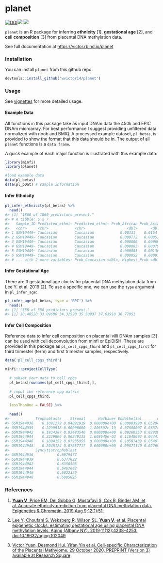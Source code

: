 
# planet

<!-- badges: start -->

[![DOI](https://zenodo.org/badge/157781369.svg)](https://zenodo.org/badge/latestdoi/157781369)[![](https://img.shields.io/badge/lifecycle-maturing-blue.svg)](https://www.tidyverse.org/lifecycle/#maturing)
[![](https://img.shields.io/github/last-commit/GuangchuangYu/badger.svg)](https://github.com/GuangchuangYu/badger/commits/master)
<!-- badges: end -->

`planet` is an R package for inferring **ethnicity** \[1\],
**gestational age** \[2\], and **cell composition** \[3\] from placental
DNA methylation data.

See full documentation at <https://victor.rbind.io/planet>

### Installation

You can install `planet` from this github repo:

``` r
devtools::install_github('wvictor14/planet')
```

### Usage

See [vignettes](https://victor.rbind.io/planet/articles) for more
detailed usage.

#### Example Data

All functions in this package take as input DNAm data the 450k and EPIC
DNAm microarray. For best performance I suggest providing unfiltered
data normalized with noob and BMIQ. A processed example dataset,
`pl_betas`, is provided to show the format that this data should be in.
The output of all `planet` functions is a `data.frame`.

A quick example of each major function is illustrated with this example
data:

``` r
library(minfi)
library(planet)

#load example data
data(pl_betas)
data(pl_pDat) # sample information
```

#### Infer Ethnicity

``` r
pl_infer_ethnicity(pl_betas) %>%
  head()
#> [1] "1860 of 1860 predictors present."
#> # A tibble: 6 x 7
#>   Sample_ID Predicted_ethni~ Predicted_ethni~ Prob_African Prob_Asian
#>   <chr>     <chr>            <chr>                   <dbl>      <dbl>
#> 1 GSM19449~ Caucasian        Caucasian            0.00331    0.0164  
#> 2 GSM19449~ Caucasian        Caucasian            0.000772   0.000514
#> 3 GSM19449~ Caucasian        Caucasian            0.000806   0.000699
#> 4 GSM19449~ Caucasian        Caucasian            0.000883   0.000792
#> 5 GSM19449~ Caucasian        Caucasian            0.000885   0.00130 
#> 6 GSM19449~ Caucasian        Caucasian            0.000852   0.000973
#> # ... with 2 more variables: Prob_Caucasian <dbl>, Highest_Prob <dbl>
```

#### Infer Gestational Age

There are 3 gestational age clocks for placental DNA methylation data
from Lee Y. et al. 2019 \[2\]. To use a specific one, we can use the
`type` argument in `pl_infer_age`:

``` r
pl_infer_age(pl_betas, type = 'RPC') %>%
  head()
#> [1] "558 of 558 predictors present."
#> [1] 38.46528 33.09680 34.32520 35.50937 37.63910 36.77051
```

#### Infer Cell Composition

Reference data to infer cell composition on placental villi DNAm samples
\[3\] can be used with cell deconvolution from minfi or EpiDISH. These
are provided in this package as `pl_cell_cpgs_third` and
`pl_cell_cpgs_first` for third trimester (term) and first trimester
samples, respectively.

``` r
data('pl_cell_cpgs_third')

minfi:::projectCellType(
  
  # subset your data to cell cpgs
  pl_betas[rownames(pl_cell_cpgs_third),], 
  
  # input the reference cpg matrix
  pl_cell_cpgs_third,
  
  lessThanOne = FALSE) %>%
  
  head()
#>            Trophoblasts    Stromal      Hofbauer Endothelial       nRBC
#> GSM1944936    0.1091279 0.04891919  0.000000e+00  0.08983998 0.05294062
#> GSM1944939    0.2299918 0.00000000 -1.806592e-19  0.07888007 0.03374149
#> GSM1944942    0.1934287 0.03483540  0.000000e+00  0.09260353 0.02929310
#> GSM1944944    0.2239896 0.06249135  1.608645e-03  0.11040693 0.04447951
#> GSM1944946    0.1894152 0.07935955  0.000000e+00  0.10587439 0.05407587
#> GSM1944948    0.2045124 0.07657717  0.000000e+00  0.09871149 0.02269798
#>            Syncytiotrophoblast
#> GSM1944936           0.6979477
#> GSM1944939           0.6377822
#> GSM1944942           0.6350506
#> GSM1944944           0.5467642
#> GSM1944946           0.6022329
#> GSM1944948           0.6085825
```

### References

1.  [**Yuan V**, Price EM, Del Gobbo G, Mostafavi S, Cox B, Binder AM,
    et al. Accurate ethnicity prediction from placental DNA methylation
    data. Epigenetics & Chromatin. 2019 Aug
    9;12(1):51.](https://epigeneticsandchromatin.biomedcentral.com/articles/10.1186/s13072-019-0296-3)

2.  [Lee Y, Choufani S, Weksberg R, Wilson SL, **Yuan V**, et
    al. Placental epigenetic clocks: estimating gestational age using
    placental DNA methylation levels. Aging (Albany NY).
    2019;11(12):4238–4253.
    doi:10.18632/aging.102049](https://www.ncbi.nlm.nih.gov/pmc/articles/PMC6628997/)

3.  [Victor Yuan, Desmond Hui, Yifan Yin et al. Cell-specific
    Characterization of the Placental Methylome, 29 October 2020,
    PREPRINT (Version 3) available at Research
    Square](https://www.researchsquare.com/article/rs-38223/v3)
